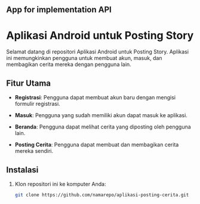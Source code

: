 <p align="center">
  <h2>App for implementation API</h2>
</p>

# Aplikasi Android untuk Posting Story

Selamat datang di repositori Aplikasi Android untuk Posting Story. Aplikasi ini memungkinkan pengguna untuk membuat akun, masuk, dan membagikan cerita mereka dengan pengguna lain.

## Fitur Utama

- **Registrasi**: Pengguna dapat membuat akun baru dengan mengisi formulir registrasi.

- **Masuk**: Pengguna yang sudah memiliki akun dapat masuk ke aplikasi.

- **Beranda**: Pengguna dapat melihat cerita yang diposting oleh pengguna lain.

- **Posting Cerita**: Pengguna dapat membuat dan membagikan cerita mereka sendiri.


## Instalasi

1. Klon repositori ini ke komputer Anda:

   ```bash
   git clone https://github.com/namarepo/aplikasi-posting-cerita.git
